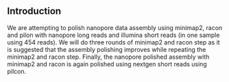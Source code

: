 ## Introduction

We are attempting to polish  nanopore data assembly using minimap2, racon and pilon with nanopore long reads and illumina short reads (in one sample using 454 reads). We will do three rounds of minimap2 and racon step as it is suggested that the assembly polishing improves while repeating the minimap2 and racon step. Finally, the nanopore polished assembly with minimap2 and racon is again polished using nextgen short reads using pilcon.
